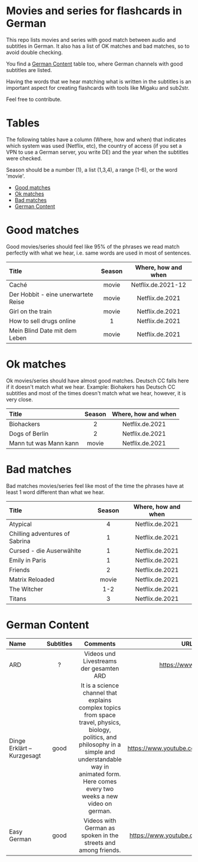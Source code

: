 # Movies and series for flashcards in German
This repo lists movies and series with good match between audio and subtitles in German. It also has a list of OK matches and bad matches, so to avoid double checking.

You find a [German Content](#german-content) table too, where German channels with good subtitles are listed.

Having the words that we hear matching what is written in the subtitles is an important aspect for creating
flashcards with tools like Migaku and sub2str.

Feel free to contribute.

# Tables
The following tables have a column (Where, how and when) that indicates 
which system was used (Netflix, etc), the country of access 
(if you set a VPN to use a German server, you write DE) and the year 
when the subtitles were checked.

Season should be a number (1), a list (1,3,4), a range (1-6), or the word 'movie'.

- [Good matches](#good-matches)
- [Ok matches](#ok-matches)
- [Bad matches](#bad-matches)
- [German Content](#german-content)

# Good matches

Good movies/series should feel like 95% of the phrases we read match perfectly with what we hear, i.e. same words are used in most of sentences.

| Title  | Season | Where, how and when |
| :-- | :--: | :--: | 
| Caché | movie | Netflix.de.2021-12 |
| Der Hobbit - eine unerwartete Reise | movie | Netflix.de.2021 |
| Girl on the train | movie | Netflix.de.2021 |
| How to sell drugs online | 1 | Netflix.de.2021 |
| Mein Blind Date mit dem Leben | movie | Netflix.de.2021 |

<!--| title  | season | country | validation date |-->

# Ok matches

Ok movies/series should have almost good matches. Deutsch CC falls  here if it doesn't match what we hear.
Example: Biohakers has Deutsch CC subtitles and most of the times doesn't match what we hear, however, it is very close.

| Title  | Season | Where, how and when |
| :-- | :--: | :--: | 
| Biohackers  | 2 | Netflix.de.2021 |
| Dogs of Berlin  | 2 | Netflix.de.2021 |
| Mann tut was Mann kann | movie | Netflix.de.2021 |


# Bad matches

Bad matches movies/series feel like most of the time the phrases have at least 1 word different than what we hear.

| Title  | Season | Where, how and when |
| :-- | :--: | :--: | 
| Atypical  | 4 | Netflix.de.2021 |
| Chilling adventures of Sabrina  | 1 | Netflix.de.2021 |
| Cursed - die Auserwählte  | 1 | Netflix.de.2021 |
| Emily in Paris  | 1 | Netflix.de.2021 |
| Friends  | 2 | Netflix.de.2021 |
| Matrix Reloaded | movie | Netflix.de.2021 |
| The Witcher  | 1-2 | Netflix.de.2021 |
| Titans  | 3 | Netflix.de.2021 |

# German Content
| Name  | Subtitles | Comments | URL |
| :-- | :--: |  :--: |:--: | 
| ARD | ? |  Videos und Livestreams der gesamten ARD |  https://www.ard.de/ |
| Dinge Erklärt – Kurzgesagt | good | It is a science channel that explains complex topics from space travel, physics, biology, politics, and philosophy in a simple and understandable way in animated form. Here comes every two weeks a new video on german.| https://www.youtube.com/c/KurzgesagtDE |
| Easy German | good | Videos with German as spoken in the streets and among friends. | https://www.youtube.com/c/EasyGerman |
